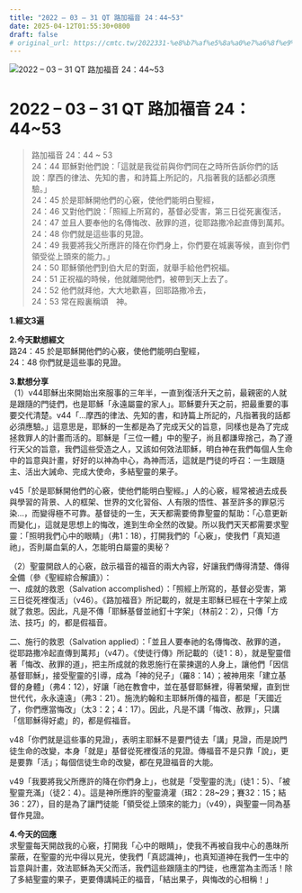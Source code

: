 ```yaml
---
title: "2022 – 03 – 31 QT 路加福音 24：44~53"
date: 2025-04-12T01:55:30+0800
draft: false
# original_url: https://cmtc.tw/2022331-%e8%b7%af%e5%8a%a0%e7%a6%8f%e9%9f%b3244453
---
```


![2022 – 03 – 31 QT 路加福音 24：44\~53](/images/qt.jpg   "2022 – 03 – 31 QT 路加福音 24：44\~53")

# 2022 – 03 – 31 QT 路加福音 24：44\~53

> 路加福音 24：44 ~ 53  
> 24：44 耶穌對他們說：「這就是我從前與你們同在之時所告訴你們的話說：摩西的律法、先知的書，和詩篇上所記的，凡指著我的話都必須應驗。」  
> 24：45 於是耶穌開他們的心竅，使他們能明白聖經，  
> 24：46 又對他們說：「照經上所寫的，基督必受害，第三日從死裏復活，  
> 24：47 並且人要奉他的名傳悔改、赦罪的道，從耶路撒冷起直傳到萬邦。  
> 24：48 你們就是這些事的見證。  
> 24：49 我要將我父所應許的降在你們身上，你們要在城裏等候，直到你們領受從上頭來的能力。」  
> 24：50 耶穌領他們到伯大尼的對面，就舉手給他們祝福。  
> 24：51 正祝福的時候，他就離開他們，被帶到天上去了。  
> 24：52 他們就拜他，大大地歡喜，回耶路撒冷去，  
> 24：53 常在殿裏稱頌　神。

**1.經文3遍**

**2.今天默想經文**  
路24：45 於是耶穌開他們的心竅，使他們能明白聖經，  
24：48 你們就是這些事的見證。

**3.默想分享**  
（1）v44耶穌出來開始出來服事的三年半，一直到復活升天之前，最親密的人就是跟隨的門徒們，也是耶穌「永遠屬靈的家人」。耶穌要升天之前，把最重要的事要交代清楚。v44「…摩西的律法、先知的書，和詩篇上所記的，凡指著我的話都必須應驗。」這意思是，耶穌的一生都是為了完成天父的旨意，同樣也是為了完成拯救罪人的計畫而活的。耶穌是「三位一體」中的聖子，尚且都謙卑捨己，為了遵行天父的旨意，我們這些受造之人，又該如何效法耶穌，明白神在我們每個人生命中的旨意與計畫，好好的以神為中心，為神而活，這就是門徒的呼召：一生跟隨主、活出大誡命、完成大使命，多結聖靈的果子。

v45「於是耶穌開他們的心竅，使他們能明白聖經。」人的心竅，經常被過去成長與學習的背景、人的框架、世界的文化習俗、人有限的悟性、甚至許多的罪惡污染…，而變得極不可靠。基督徒的一生，天天都需要倚靠聖靈的幫助：「心意更新而變化」，這就是思想上的悔改，進到生命全然的改變。所以我們天天都需要求聖靈：「照明我們心中的眼睛」（弗1：18），打開我們的「心竅」，使我們「真知道祂」，否則屬血氣的人，怎能明白屬靈的奧秘？

（2）聖靈開啟人的心竅，啟示福音的福音的兩大內容，好讓我們傳得清楚、傳得全備（參《聖經綜合解讀》）：  
一、成就的救恩（Salvation accomplished）：「照經上所寫的，基督必受害，第三日從死裡復活」（v46）。《路加福音》所記載的，就是主耶穌已經在十字架上成就了救恩。因此，凡是不傳「耶穌基督並祂釘十字架」（林前2：2），只傳「方法、技巧」的，都是假福音。

二、施行的救恩（Salvation applied）：「並且人要奉祂的名傳悔改、赦罪的道，從耶路撒冷起直傳到萬邦」（v47）。《使徒行傳》所記載的（徒1：8），就是聖靈借著「悔改、赦罪的道」，把主所成就的救恩施行在蒙揀選的人身上，讓他們「因信基督耶穌」，接受聖靈的引導，成為「神的兒子」（羅8：14）；被神用來「建立基督的身體」（弗4：12），好讓「祂在教會中，並在基督耶穌裡，得著榮耀，直到世世代代，永永遠遠」（弗3：21）。施洗約翰和主耶穌所傳的福音，都是「天國近了，你們應當悔改」（太3：2；4：17）。因此，凡是不講「悔改、赦罪」，只講「信耶穌得好處」的，都是假福音。

v48「你們就是這些事的見證」，表明主耶穌不是要門徒去「講」見證，而是說門徒生命的改變，本身「就是」基督從死裡復活的見證。傳福音不是只靠「說」，更是要靠「活」；每個信徒生命的改變，都在見證福音的大能。

v49「我要將我父所應許的降在你們身上」，也就是「受聖靈的洗」(徒1：5）、「被聖靈充滿」（徒2：4）。這是神所應許的聖靈澆灌（珥2：28\~29；賽32：15；結36：27），目的是為了讓門徒能「領受從上頭來的能力」（v49），與聖靈一同為基督作見證。

**4.今天的回應**  
求聖靈每天開啟我的心竅，打開我「心中的眼睛」，使我不再被自我中心的愚昩所蒙蔽，在聖靈的光中得以見光，使我們「真認識神」，也真知道神在我們一生中的旨意與計畫，效法耶穌為天父而活，我們這些跟隨主的門徒，也應當為主而活！除了多結聖靈的果子，更要傳講純正的福音，「結出果子，與悔改的心相稱！」